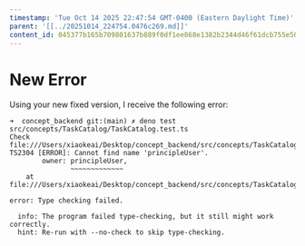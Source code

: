 ```yaml
---
timestamp: 'Tue Oct 14 2025 22:47:54 GMT-0400 (Eastern Daylight Time)'
parent: '[[../20251014_224754.0476c269.md]]'
content_id: 045377b165b709801637b889f0df1ee868e1382b2344d46f61dcb755e5062907
---
```


# New Error

Using your new fixed version, I receive the following error:

```
➜  concept_backend git:(main) ✗ deno test src/concepts/TaskCatalog/TaskCatalog.test.ts
Check file:///Users/xiaokeai/Desktop/concept_backend/src/concepts/TaskCatalog/TaskCatalog.test.ts
TS2304 [ERROR]: Cannot find name 'principleUser'.
        owner: principleUser,
               ~~~~~~~~~~~~~
    at file:///Users/xiaokeai/Desktop/concept_backend/src/concepts/TaskCatalog/TaskCatalog.test.ts:784:16

error: Type checking failed.

  info: The program failed type-checking, but it still might work correctly.
  hint: Re-run with --no-check to skip type-checking.
```
